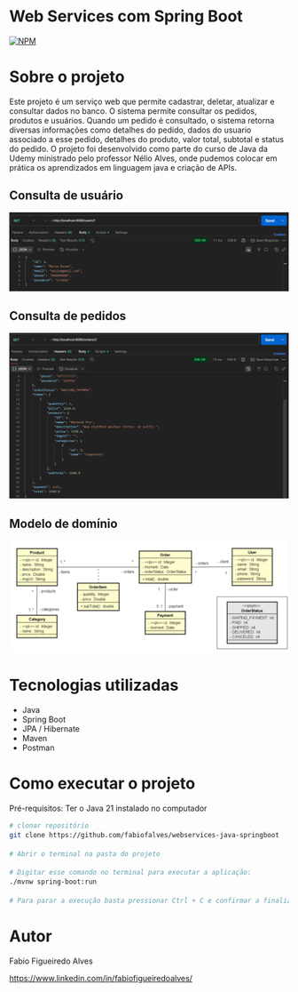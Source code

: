 # Web Services com Spring Boot
[![NPM](https://img.shields.io/npm/l/react)](https://github.com/fabiofalves/webservices-java-springboot/blob/main/LICENSE)

# Sobre o projeto

Este projeto é um serviço web que permite cadastrar, deletar, atualizar e consultar dados no banco. O sistema permite consultar os pedidos, produtos e usuários. Quando um pedido é consultado, o sistema retorna diversas informações como detalhes do pedido, dados do usuario associado a esse pedido, detalhes do produto, valor total, subtotal e status do pedido.
O projeto foi desenvolvido como parte do curso de Java da Udemy ministrado pelo professor Nélio Alves, onde pudemos colocar em prática os aprendizados em linguagem java e criação de APIs.

## Consulta de usuário
![Users](https://github.com/fabiofalves/webservices-java-springboot/blob/main/images/users1.png)

## Consulta de pedidos
![Orders](https://github.com/fabiofalves/webservices-java-springboot/blob/main/images/orders.png)

## Modelo de domínio
![Modelo Conceitual](https://github.com/fabiofalves/webservices-java-springboot/blob/main/images/modeloconceitual.png)

# Tecnologias utilizadas
- Java
- Spring Boot
- JPA / Hibernate
- Maven
- Postman

# Como executar o projeto

Pré-requisitos: Ter o Java 21 instalado no computador

```bash
# clonar repositório
git clone https://github.com/fabiofalves/webservices-java-springboot

# Abrir o terminal na pasta do projeto

# Digitar esse comando no terminal para executar a aplicação:
./mvnw spring-boot:run

# Para parar a execução basta pressionar Ctrl + C e confirmar a finalização do arquivo em lotes
```

# Autor

Fabio Figueiredo Alves

https://www.linkedin.com/in/fabiofigueiredoalves/

